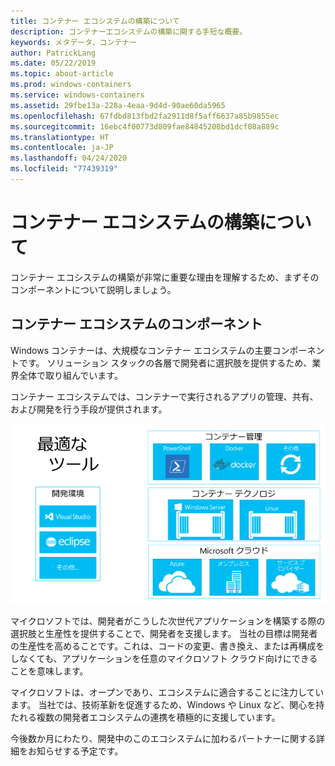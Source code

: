 ```yaml
---
title: コンテナー エコシステムの構築について
description: コンテナーエコシステムの構築に関する手短な概要。
keywords: メタデータ、コンテナー
author: PatrickLang
ms.date: 05/22/2019
ms.topic: about-article
ms.prod: windows-containers
ms.service: windows-containers
ms.assetid: 29fbe13a-228a-4eaa-9d4d-90ae60da5965
ms.openlocfilehash: 67fdbd813fbd2fa2911d8f5aff6637a85b9855ec
ms.sourcegitcommit: 16ebc4f00773d809fae84845208bd1dcf08a889c
ms.translationtype: HT
ms.contentlocale: ja-JP
ms.lasthandoff: 04/24/2020
ms.locfileid: "77439319"
---
```

# <a name="about-building-container-ecosystems"></a>コンテナー エコシステムの構築について

コンテナー エコシステムの構築が非常に重要な理由を理解するため、まずそのコンポーネントについて説明しましょう。

## <a name="components-of-a-container-ecosystem"></a>コンテナー エコシステムのコンポーネント

Windows コンテナーは、大規模なコンテナー エコシステムの主要コンポーネントです。 ソリューション スタックの各層で開発者に選択肢を提供するため、業界全体で取り組んでいます。

コンテナー エコシステムでは、コンテナーで実行されるアプリの管理、共有、および開発を行う手段が提供されます。

![](media/containerEcosystem.png)

マイクロソフトでは、開発者がこうした次世代アプリケーションを構築する際の選択肢と生産性を提供することで、開発者を支援します。 当社の目標は開発者の生産性を高めることです。これは、コードの変更、書き換え、または再構成をしなくても、アプリケーションを任意のマイクロソフト クラウド向けにできることを意味します。

マイクロソフトは、オープンであり、エコシステムに適合することに注力しています。 当社では、技術革新を促進するため、Windows や Linux など、関心を持たれる複数の開発者エコシステムの連携を積極的に支援しています。

今後数か月にわたり、開発中のこのエコシステムに加わるパートナーに関する詳細をお知らせする予定です。